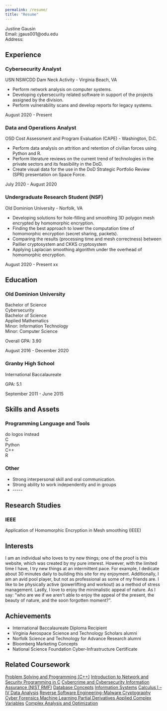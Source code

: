```yaml
---
permalink: /resume/
title: "Resume"
---
```

<link rel="stylesheet" href="/assets/css/new.css">

<div> Justine Gausin </div>
<div> Email: jgaus001@odu.edu </div>
<div> Address: </div>


<div>
  <h2> Experience </h2>
  <div>
   <h3>Cybersecurity Analyst</h3>
     <div>USN NSWCDD Dam Neck Activity - Virginia Beach, VA</div>
    <p>
    <ul>
      <li> Perform network analysis on computer systems. </li>
      <li> Developing cybersecurity related software in support of the projects assigned by the division.</li>
      <li> Perform vulnerability scans and develop reports for legacy systems. </li>
    </ul>
    </p>
   </div>
  <div> <span> August 2020 - Present</span></div>
</div>
<!--                                                                                         -->
<div> </div>
<div>
  <div>
   <h3>Data and Operations Analyst</h3>
     <div>OSD Cost Assessment and Program Evaluation (CAPE) - Washington, D.C.</div>
    <p>
    <ul>
      <li> Perform data analysis on attrition and retention of civilian forces using Python and R. </li>
      <li> Perform literature reviews on the current trend of technologies in the private sectors and its feasibility in the DoD. </li>
      <li> Create visual data for the use in the DoD Strategic Portfolio Review (SPR) presentation on Space Force. </li>
    </ul>
    </p>
   </div>
  <div> <span> July 2020 - August 2020 </span></div>
</div>
<!--                                                                                         -->
<div> </div>
<div>
  <div>
   <h3>Undergraduate Research Student (NSF) </h3>
    <div> 
     <div>Old Dominion University - Norfolk, VA</div>
    <p>
    <ul>
      <li> Developing solutions for hole-filling and smoothing 3D polygon mesh encrypted by homomorphic encryption. </li>
      <li> Finding the best approach to lower the computation time of homomorphic encryption (secret sharing, packets).</li>
      <li> Comparing the results (processing time and mesh correctness) between Paillier cryptosystem and CKKS cryptosystem </li>
      <li> Applying Laplacian smoothing algorithm under the overhead of homomorphic encryption. </li>
    </ul>
    </p>
   </div>
     <div> <span class="text-color"> August 2020 - Present xx</span></div>
</div>

<!--                                                                  EDUCATION                                                                   -->

<div>
 <h2>Education</h2>
   <div>
     <div>
      <h3>Old Dominion University</h3>
         <div>Bachelor of Science</div>
          <div>Cybersecurity</div>
         <div>Bachelor of Science</div>
         <div> Applied Mathematics</div>
       <div> Minor: Information Technology </div>
       <div> Minor: Computer Science </div>
       <p> Overall GPA: 3.90 </p>
     </div>
     <div ><span>August 2016 - December 2020</span></div>
    </div>               
   <div>
     <div>
       <h3>Granby High School </h3>
       <div> International Baccalaureate </div>
       <p>GPA: 5.1 </p>
     </div>
     <div><span> September 2011 - June 2015</span></div>
    </div>
</div>


<div>
 <h2>Skills and Assets</h2>
   <div>
     <div>
      <h3>Programming Language and Tools</h3>
       <div> do logos instead </div>
         <div>C</div>
         <div>Python</div>
         <div>C++</div>
         <div>R</div>
     </div>
   </div>               
<div>
     <div>
      <h3>Other</h3>
      <ul>
           <li> Strong interpersonal skill and oral communication. </li>
           <li> Strong ability to work independently and in groups </li>
           <li> ----- </li>
       </ul>
     </div>
   </div>   
</div>

<div>
 <h2>Research Studies</h2>
   <div>
     <div>
      <h3>IEEE</h3>
       <div> Application of Homomorphic Encryption in Mesh smoothing (IEEE) </div>
     </div>
   </div>               
</div>

<div>
 <h2>Interests</h2>
   <p> 
    I am an individual who loves to try new things; one of the proof is this website, which was created by my pure interest. However, with the limited time I have, I try new things at an intermittent pace. For example, I dedicate about 30 minutes daily to building this site for my enjoyment. Additionally, I am an avid pool player, but not as professional as some of my friends are. I like to be physically active (powerlifting and workout) as a method of stress management. Lastly, I love to enjoy the minimalistic appeal of nature. As I say: "who are we if we aren't able to enjoy the appeal of the present, the beauty of nature, and the soon forgotten moment?".  
   </p> 
</div>



<div>
 <h2>Achievements</h2>           
 <div>
      <ul>
        <li> International Baccalaureate Diploma Recipient</li>
        <li> Virginia Aerospace Science and Technology Scholars alumni </li>
        <li> Norfolk Science and Technology for Advance Research alumni</li>
        <li> Bloomberg Marketing Concepts </li>
        <li> National Science Foundation Cyber-Infrastructure Certificate </li>
       </ul>
 </div>   
</div>

<div>
  <h2> Related Coursework </h2>
  <div class = "notice">
    <a href="#" class="btn btn--inverse .btn--small">Problem Solving and Programming (C++)</a>
    <a href="#" class="btn btn--inverse .btn--small">Introduction to Network and Security </a>
    <a href="#" class="btn btn--inverse .btn--small">Programming in C</a>
    <a href="#" class="btn btn--inverse .btn--small">Cybercrime and Cybersecurity </a>
    <a href="#" class="btn btn--inverse .btn--small">Information Assurance (NIST RMF)</a>
    <a href="#" class="btn btn--inverse .btn--small">Database Concepts</a>
    <a href="#" class="btn btn--inverse .btn--small">Information Systems</a>
    <a href="#" class="btn btn--inverse .btn--small">Calculus I – IV </a>
    <a href="#" class="btn btn--inverse .btn--small">Data Analysis</a>
    <a href="#" class="btn btn--inverse .btn--small">Reverse Software Engineering-Malware </a>
    <a href="#" class="btn btn--inverse .btn--small">Cryptography</a>
    <a href="#" class="btn btn--inverse .btn--small">Cyber Forensics </a>
    <a href="#" class="btn btn--inverse .btn--small">Machine Learning </a>
    <a href="#" class="btn btn--inverse .btn--small">Partial Derivatives </a>
    <a href="#" class="btn btn--inverse .btn--small">Applied Complex Variables</a>
    <a href="#" class="btn btn--inverse .btn--small">Complex Analysis and Optimization </a>
  </div>
</div>
 


